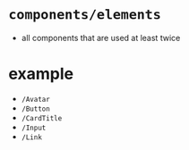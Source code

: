 # `components/elements`
-  all components that are used at least twice

# example
- `/Avatar`
- `/Button`
- `/CardTitle`
- `/Input`
- `/Link`
